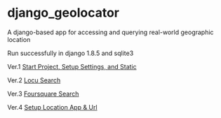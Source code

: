 django_geolocator
=================

A django-based app for accessing and querying real-world geographic location

Run successfully in django 1.8.5 and sqlite3

Ver.1   [Start Project, Setup Settings, and Static](../../tree/d4aaafd8953cd07859ddbf9bb1517b6958fc862a)

Ver.2   [Locu Search](../../tree/b8179c09e0b343a776cec7033b78bb9b9bcdfa36)

Ver.3   [Foursquare Search](../../tree/7190932c4acc7c0f8d2bebe7ddb2c91a56e3708d)

Ver.4   [Setup Location App & Url](../../tree/c3696c0e1aff32dc9a874f7e026eb1a88ea1d398)
